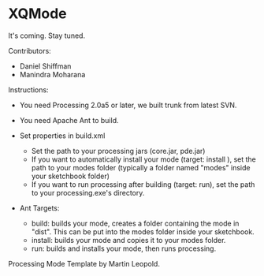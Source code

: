 XQMode
======

It's coming. Stay tuned.


Contributors:
* Daniel Shiffman
* Manindra Moharana

Instructions:

* You need Processing 2.0a5 or later, we built trunk from latest SVN.
* You need Apache Ant to build.

* Set properties in build.xml    
    * Set the path to your processing jars (core.jar, pde.jar)
    * If you want to automatically install your mode (target: install ), set the path to your modes folder (typically a folder named "modes" inside your sketchbook folder)
    * If you want to run processing after building (target: run), set the path to your processing.exe's directory.

* Ant Targets:
    * build: builds your mode, creates a folder containing the mode in "dist". This can be put into the modes folder inside your sketchbook.
    * install: builds your mode and copies it to your modes folder.
    * run: builds and installs your mode, then runs processing.

Processing Mode Template by Martin Leopold.